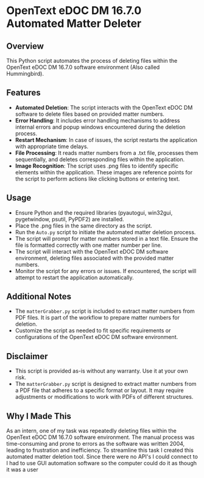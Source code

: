 # OpenText eDOC DM 16.7.0 Automated Matter Deleter

## Overview
This Python script automates the process of deleting files within the OpenText eDOC DM 16.7.0 software environment (Also called Hummingbird).

## Features
- **Automated Deletion**: The script interacts with the OpenText eDOC DM software to delete files based on provided matter numbers.
- **Error Handling**: It includes error handling mechanisms to address internal errors and popup windows encountered during the deletion process.
- **Restart Mechanism**: In case of issues, the script restarts the application with appropriate time delays.
- **File Processing**: It reads matter numbers from a .txt file, processes them sequentially, and deletes corresponding files within the application.
- **Image Recognition**: The script uses .png files to identify specific elements within the application. These images are reference points for the script to perform actions like clicking buttons or entering text.

## Usage
- Ensure Python and the required libraries (pyautogui, win32gui, pygetwindow, psutil, PyPDF2) are installed.
- Place the .png files in the same directory as the script.
- Run the `Auto.py` script to initiate the automated matter deletion process.
- The script will prompt for matter numbers stored in a text file. Ensure the file is formatted correctly with one matter number per line.
- The script will interact with the OpenText eDOC DM software environment, deleting files associated with the provided matter numbers.
- Monitor the script for any errors or issues. If encountered, the script will attempt to restart the application automatically.

## Additional Notes
- The `matterGrabber.py` script is included to extract matter numbers from PDF files. It is part of the workflow to prepare matter numbers for deletion.
- Customize the script as needed to fit specific requirements or configurations of the OpenText eDOC DM software environment.

## Disclaimer
- This script is provided as-is without any warranty. Use it at your own risk.
- The `matterGrabber.py` script is designed to extract matter numbers from a PDF file that adheres to a specific format or layout. It may require adjustments or modifications to work with PDFs of different structures.

## Why I Made This
As an intern, one of my task was repeatedly deleting files within the OpenText eDOC DM 16.7.0 software environment. The manual process was time-consuming and prone to errors as the software was written 2004, leading to frustration and inefficiency. To streamline this task I created this automated matter deletion tool. Since
there were no API's I could connect to I had to use GUI automation software so the computer could do it as though it was a user

